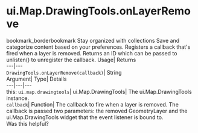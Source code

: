  
#  ui.Map.DrawingTools.onLayerRemove 
bookmark_borderbookmark Stay organized with collections  Save and categorize content based on your preferences.
Registers a callback that's fired when a layer is removed. 
Returns an ID which can be passed to unlisten() to unregister the callback.
Usage| Returns  
---|---  
`DrawingTools.onLayerRemove(callback)`| String  
Argument| Type| Details  
---|---|---  
this: `ui.map.drawingtools`| ui.Map.DrawingTools| The ui.Map.DrawingTools instance.  
`callback`| Function| The callback to fire when a layer is removed. The callback is passed two parameters: the removed GeometryLayer and the ui.Map.DrawingTools widget that the event listener is bound to.  
Was this helpful?
